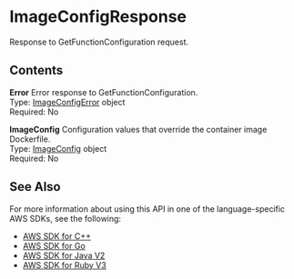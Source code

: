 # ImageConfigResponse<a name="API_ImageConfigResponse"></a>

Response to GetFunctionConfiguration request\.

## Contents<a name="API_ImageConfigResponse_Contents"></a>

 **Error**   <a name="SSS-Type-ImageConfigResponse-Error"></a>
Error response to GetFunctionConfiguration\.  
Type: [ImageConfigError](API_ImageConfigError.md) object  
Required: No

 **ImageConfig**   <a name="SSS-Type-ImageConfigResponse-ImageConfig"></a>
Configuration values that override the container image Dockerfile\.  
Type: [ImageConfig](API_ImageConfig.md) object  
Required: No

## See Also<a name="API_ImageConfigResponse_SeeAlso"></a>

For more information about using this API in one of the language\-specific AWS SDKs, see the following:
+  [ AWS SDK for C\+\+](https://docs.aws.amazon.com/goto/SdkForCpp/lambda-2015-03-31/ImageConfigResponse) 
+  [ AWS SDK for Go](https://docs.aws.amazon.com/goto/SdkForGoV1/lambda-2015-03-31/ImageConfigResponse) 
+  [ AWS SDK for Java V2](https://docs.aws.amazon.com/goto/SdkForJavaV2/lambda-2015-03-31/ImageConfigResponse) 
+  [ AWS SDK for Ruby V3](https://docs.aws.amazon.com/goto/SdkForRubyV3/lambda-2015-03-31/ImageConfigResponse) 